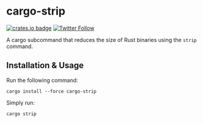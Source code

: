 # cargo-strip

[![crates.io badge](https://img.shields.io/crates/v/cargo-strip.svg)](https://crates.io/crates/cargo-strip/)
[![Twitter Follow](https://img.shields.io/twitter/follow/guedou.svg?style=social)](https://twitter.com/intent/follow?screen_name=guedou)

A cargo subcommand that reduces the size of Rust binaries using the `strip` command.

## Installation & Usage

Run the following command:
```
cargo install --force cargo-strip
```
Simply run:
```
cargo strip
```
